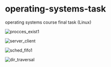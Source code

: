 # operating-systems-task
operating systems course final task (Linux)

![procces_exist1](https://user-images.githubusercontent.com/57047863/92134096-c8dcf500-ee11-11ea-81e9-77c82e1d4493.png)

![server_client](https://user-images.githubusercontent.com/57047863/92134771-9bdd1200-ee12-11ea-8d1d-d24de78d36f4.png)

![sched_fifo1](https://user-images.githubusercontent.com/57047863/92134848-b1523c00-ee12-11ea-965a-4c7672d67e2b.png)

![dir_traversal](https://user-images.githubusercontent.com/57047863/92134903-c4650c00-ee12-11ea-93ef-8ada5fd777d2.png)
